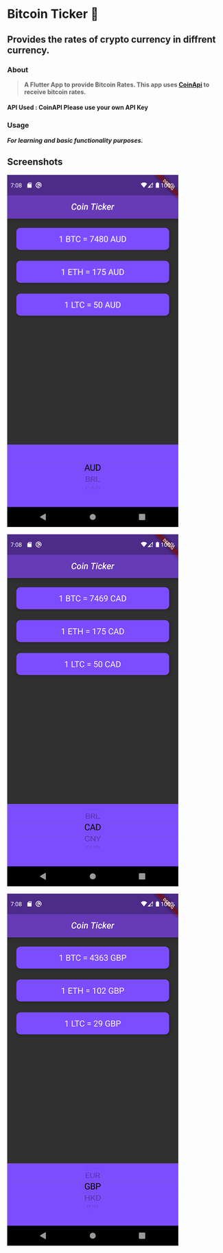 
# Bitcoin Ticker 🤑

## Provides the rates of crypto currency in diffrent currency.

### About
> **A Flutter App to provide Bitcoin Rates. This app uses [CoinApi](https://www.coinapi.io/) to receive bitcoin rates.**

#### API Used : CoinAPI Please use your own API Key

### Usage
***For learning and basic functionality purposes.***

## Screenshots
![Screenshot1](images/Screenshot1.png)

![Screenshot2](images/Screenshot2.png)

![Screenshot3](images/Screenshot3.png)
